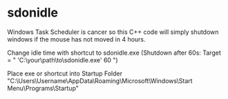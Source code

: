 # sdonidle

Windows Task Scheduler is cancer so this C++ code will simply shutdown windows if the mouse has not moved in 4 hours.

Change idle time with shortcut to sdonidle.exe (Shutdown after 60s: Target = " 'C:\your\path\to\sdonidle.exe' 60 ")

Place exe or shortcut into Startup Folder "C:\Users\Username\AppData\Roaming\Microsoft\Windows\Start Menu\Programs\Startup"
